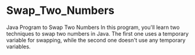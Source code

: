 # Swap_Two_Numbers
Java Program to Swap Two Numbers
In this program, you'll learn two techniques to swap two numbers in Java. The first one uses a temporary variable for swapping, while the second one doesn't use any temporary variables.
